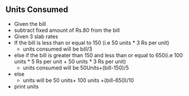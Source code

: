 ## Units Consumed

- Given the  bill
- subtract fixed amount of Rs.80 from the bill
- Given 3 slab rates
- If the bill is less than or equal to 150 (i.e 50 units * 3 Rs per unit)
  - units consumed  will be bill/3
- else if the bill is greater than 150 and less than or equal to 650(i.e 100 units * 5 Rs per unit +  50 units * 3 Rs per unit)
  - units consumed will be 50Units+(bill-150)/5
- else
  - units will be 50 units+ 100 units +(bill-650)/10
- print units